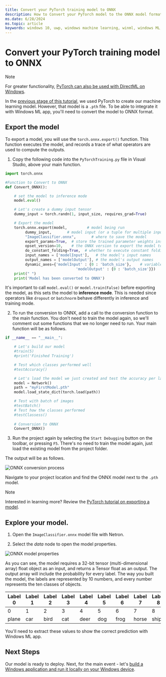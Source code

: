 ```yaml
---
title: Convert your PyTorch training model to ONNX
description: How to Convert your PyTorch model to the ONNX model format, to integrate with a Windows ML app
ms.date: 6/28/2024
ms.topic: article
keywords: windows 10, uwp, windows machine learning, winml, windows ML, tutorials, pytorch
---
```


# Convert your PyTorch training model to ONNX 


> [!NOTE]
> For greater functionality, [PyTorch can also be used with DirectML on Windows](../../directml/pytorch-windows.md).


In the [previous stage of this tutorial](pytorch-train-model.md), we used PyTorch to create our machine learning model. However, that model is a `.pth` file. To be able to integrate it with Windows ML app, you'll need to convert the model to ONNX format. 

## Export the model

To export a model, you will use the `torch.onnx.export()` function. This function executes the model, and records a trace of what operators are used to compute the outputs.  

1. Copy the following code into the `PyTorchTraining.py` file in Visual Studio, above your main function.

```py
import torch.onnx 

#Function to Convert to ONNX 
def Convert_ONNX(): 

    # set the model to inference mode 
    model.eval() 

    # Let's create a dummy input tensor  
    dummy_input = torch.randn(1, input_size, requires_grad=True)  

    # Export the model   
    torch.onnx.export(model,         # model being run 
         dummy_input,       # model input (or a tuple for multiple inputs) 
         "ImageClassifier.onnx",       # where to save the model  
         export_params=True,  # store the trained parameter weights inside the model file 
         opset_version=10,    # the ONNX version to export the model to 
         do_constant_folding=True,  # whether to execute constant folding for optimization 
         input_names = ['modelInput'],   # the model's input names 
         output_names = ['modelOutput'], # the model's output names 
         dynamic_axes={'modelInput' : {0 : 'batch_size'},    # variable length axes 
                                'modelOutput' : {0 : 'batch_size'}}) 
    print(" ") 
    print('Model has been converted to ONNX') 
```

It's important to call `model.eval()` or `model.train(False)` before exporting the model, as this sets the model to **inference mode**. This is needed since operators like `dropout` or `batchnorm` behave differently in inference and training mode. 


2. To run the conversion to ONNX, add a call to the conversion function to the main function. You don't need to train the model again, so we'll comment out some functions that we no longer need to run. Your main function will be as follows.


```py
if __name__ == "__main__": 

    # Let's build our model 
    #train(5) 
    #print('Finished Training') 

    # Test which classes performed well 
    #testAccuracy() 

    # Let's load the model we just created and test the accuracy per label 
    model = Network() 
    path = "myFirstModel.pth" 
    model.load_state_dict(torch.load(path)) 

    # Test with batch of images 
    #testBatch() 
    # Test how the classes performed 
    #testClassess() 
 
    # Conversion to ONNX 
    Convert_ONNX() 
```

3. Run the project again by selecting the `Start Debugging` button on the toolbar, or pressing `F5`. There's no need to train the model again, just load the existing model from the project folder.  

The output will be as follows.

![ONNX conversion process](../../images/tutorials/pytorch/ONNX-conversion.png)

Navigate to your project location and find the ONNX model next to the `.pth` model. 

> [!NOTE]
> Interested in learning more? Review the [PyTorch tutorial on exporting a model](https://pytorch.org/tutorials/advanced/super_resolution_with_onnxruntime.html). 

## Explore your model. 

1. Open the `ImageClassifier.onnx` model file with Netron. 

2. Select the *data* node to open the model properties. 

![ONNX model properties](../../images/tutorials/pytorch/onnx-properties.png)

As you can see, the model requires a 32-bit tensor (multi-dimensional array) float object as an input, and returns a Tensor float as an output. The output array will include the probability for every label. The way you built the model, the labels are represented by 10 numbers, and every number represents the ten classes of objects. 

|Label 0|Label 1|Label 2|Label 3|Label 4|Label 5|Label 6|Label 7|Label 8|Label 9|
| -- | -- | -- | -- | -- | -- | -- | -- | -- | -- |
| 0 | 1 | 2 | 3 | 4 | 5 | 6 | 7 | 8 | 9 |
| plane | car | bird | cat | deer | dog | frog | horse | ship | truck |

You'll need to extract these values to show the correct prediction with Windows ML app.

## Next Steps

Our model is ready to deploy. Next, for the main event - let's [build a Windows application and run it locally on your Windows device](pytorch-deploy-model.md).
